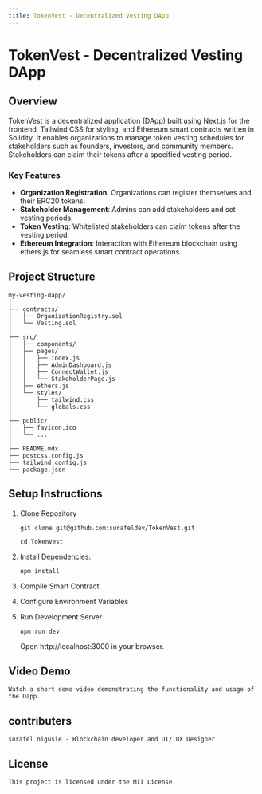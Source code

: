 ```yaml
---
title: TokenVest - Decentralized Vesting DApp
---
```



# TokenVest - Decentralized Vesting DApp

## Overview

TokenVest is a decentralized application (DApp) built using Next.js for the frontend, Tailwind CSS for styling, and Ethereum smart contracts written in Solidity. It enables organizations to manage token vesting schedules for stakeholders such as founders, investors, and community members. Stakeholders can claim their tokens after a specified vesting period.

### Key Features

- **Organization Registration**: Organizations can register themselves and their ERC20 tokens.
- **Stakeholder Management**: Admins can add stakeholders and set vesting periods.
- **Token Vesting**: Whitelisted stakeholders can claim tokens after the vesting period.
- **Ethereum Integration**: Interaction with Ethereum blockchain using ethers.js for seamless smart contract operations.

## Project Structure

```text
my-vesting-dapp/
│
├── contracts/
│   ├── OrganizationRegistry.sol
│   └── Vesting.sol
│
├── src/
│   ├── components/
│   ├── pages/
│   │   ├── index.js
│   │   ├── AdminDashboard.js
│   │   ├── ConnectWallet.js
│   │   └── StakeholderPage.js
│   ├── ethers.js
│   └── styles/
│       ├── tailwind.css
│       └── globals.css
│
├── public/
│   ├── favicon.ico
│   └── ...
│
├── README.mdx
├── postcss.config.js
├── tailwind.config.js
└── package.json

```

## Setup Instructions

1. Clone Repository 

    ```
    git clone git@github.com:surafeldev/TokenVest.git

    cd TokenVest
    ```

2. Install Dependencies:

    ```
    npm install
    ```

3. Compile Smart Contract 

4. Configure Environment Variables

5. Run Development Server

    ```
    npm run dev
    ```

    Open http://localhost:3000 in your browser.


## Video Demo

    Watch a short demo video demonstrating the functionality and usage of the Dapp.


## contributers 

    surafel nigusie - Blockchain developer and UI/ UX Designer.


## License 

    This project is licensed under the MIT License.

